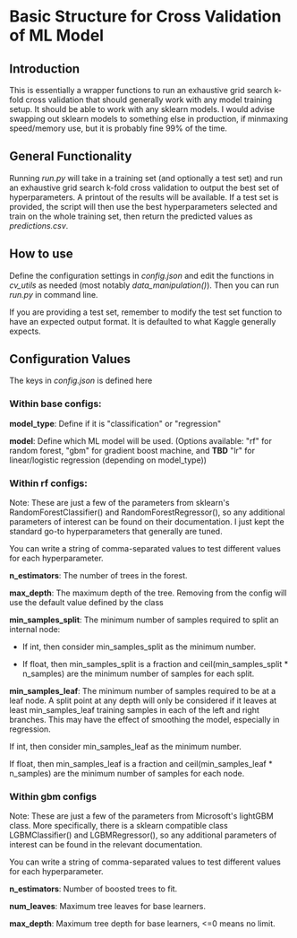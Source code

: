# Basic Structure for Cross Validation of ML Model

## Introduction

This is essentially a wrapper functions to run an exhaustive grid search 
k-fold cross validation that should generally work with any model training 
setup. It should be able to work with any sklearn models. I would advise 
swapping out sklearn models to something else in production, if minmaxing 
speed/memory use, but it is probably fine 99% of the time. 

## General Functionality 

Running *run.py* will take in a training set (and optionally a test set) and 
run an exhaustive grid search k-fold cross validation to output the best set 
of hyperparameters. A printout of the results will be available. If a test set 
is provided, the script will then use the best hyperparameters selected and 
train on the whole training set, then return the predicted values 
as *predictions.csv*.

## How to use

Define the configuration settings in *config.json* and edit the functions in
*cv_utils* as needed (most notably *data_manipulation()*). Then you can run 
*run.py* in command line. 

If you are providing a test set, remember to modify the test set function 
to have an expected output format. It is defaulted to what Kaggle generally 
expects. 

## Configuration Values

The keys in *config.json* is defined here

### Within base configs:

**model_type**: Define if it is "classification" or "regression"

**model**: Define which ML model will be used. (Options available: "rf" for 
random forest, "gbm" for gradient boost machine, and **TBD** "lr" for linear/logistic 
regression (depending on model_type))

### Within rf configs:

Note: These are just a few of the parameters from sklearn's 
RandomForestClassifier() and RandomForestRegressor(), so any additional 
parameters of interest can be found on their documentation. I just kept the 
standard go-to hyperparameters that generally are tuned.

You can write a string of comma-separated values to test different values for 
each hyperparameter. 

**n_estimators**: The number of trees in the forest. 

**max_depth**: The maximum depth of the tree. Removing from the config will 
use the default value defined by the class

**min_samples_split**: The minimum number of samples required to split an 
internal node:

* If int, then consider min_samples_split as the minimum number.

* If float, then min_samples_split is a fraction and ceil(min_samples_split * 
n_samples) are the minimum number of samples for each split.

**min_samples_leaf**: The minimum number of samples required to be at a leaf 
node. A split point at any depth will only be considered if it leaves at 
least min_samples_leaf training samples in each of the left and right 
branches. This may have the effect of smoothing the model, especially in 
regression.

If int, then consider min_samples_leaf as the minimum number.

If float, then min_samples_leaf is a fraction and ceil(min_samples_leaf * 
n_samples) are the minimum number of samples for each node.

### Within gbm configs

Note: These are just a few of the parameters from Microsoft's lightGBM class. 
More specifically, there is a sklearn compatible class LGBMClassifier() and 
LGBMRegressor(), so any additional parameters of interest can be found in the 
relevant documentation. 

You can write a string of comma-separated values to test different values for 
each hyperparameter. 

**n_estimators**: Number of boosted trees to fit.

**num_leaves**: Maximum tree leaves for base learners.

**max_depth**: Maximum tree depth for base learners, <=0 means no limit.